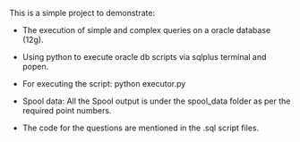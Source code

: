 This is a simple project to demonstrate:
  - The execution of simple and complex queries on a oracle database (12g).
  - Using python to execute oracle db scripts via sqlplus terminal and popen.

- For executing the script:
python executor.py

- Spool data:
All the Spool output is under the spool_data folder as per the required point numbers.

- The code for the questions are mentioned in the .sql script files.

